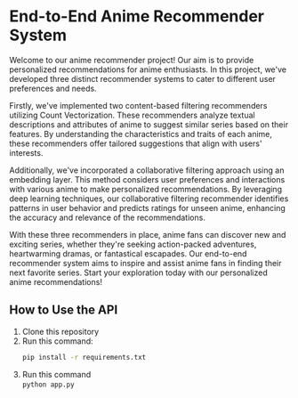 # End-to-End Anime Recommender System

Welcome to our anime recommender project! Our aim is to provide personalized recommendations for anime enthusiasts. In this project, we've developed three distinct recommender systems to cater to different user preferences and needs.

Firstly, we've implemented two content-based filtering recommenders utilizing Count Vectorization. These recommenders analyze textual descriptions and attributes of anime to suggest similar series based on their features. By understanding the characteristics and traits of each anime, these recommenders offer tailored suggestions that align with users' interests.

Additionally, we've incorporated a collaborative filtering approach using an embedding layer. This method considers user preferences and interactions with various anime to make personalized recommendations. By leveraging deep learning techniques, our collaborative filtering recommender identifies patterns in user behavior and predicts ratings for unseen anime, enhancing the accuracy and relevance of the recommendations.

With these three recommenders in place, anime fans can discover new and exciting series, whether they're seeking action-packed adventures, heartwarming dramas, or fantastical escapades. Our end-to-end recommender system aims to inspire and assist anime fans in finding their next favorite series. Start your exploration today with our personalized anime recommendations!

## How to Use the API

1. Clone this repository
2. Run this command:
   ```bash
   pip install -r requirements.txt
3. Run this command <br>
   `python app.py`

